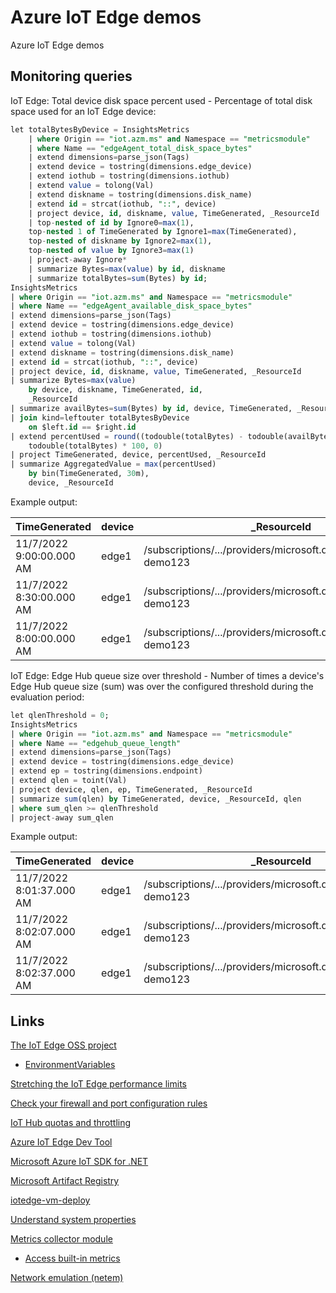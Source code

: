 # Azure IoT Edge demos

Azure IoT Edge demos

## Monitoring queries

IoT Edge: Total device disk space percent used - Percentage of total disk space used for an IoT Edge device:

```sql
let totalBytesByDevice = InsightsMetrics
    | where Origin == "iot.azm.ms" and Namespace == "metricsmodule"
    | where Name == "edgeAgent_total_disk_space_bytes"
    | extend dimensions=parse_json(Tags)
    | extend device = tostring(dimensions.edge_device)
    | extend iothub = tostring(dimensions.iothub)
    | extend value = tolong(Val)
    | extend diskname = tostring(dimensions.disk_name)
    | extend id = strcat(iothub, "::", device)
    | project device, id, diskname, value, TimeGenerated, _ResourceId
    | top-nested of id by Ignore0=max(1),
    top-nested 1 of TimeGenerated by Ignore1=max(TimeGenerated),
    top-nested of diskname by Ignore2=max(1),
    top-nested of value by Ignore3=max(1)
    | project-away Ignore*
    | summarize Bytes=max(value) by id, diskname
    | summarize totalBytes=sum(Bytes) by id;
InsightsMetrics
| where Origin == "iot.azm.ms" and Namespace == "metricsmodule"
| where Name == "edgeAgent_available_disk_space_bytes"
| extend dimensions=parse_json(Tags)
| extend device = tostring(dimensions.edge_device)
| extend iothub = tostring(dimensions.iothub)
| extend value = tolong(Val)
| extend diskname = tostring(dimensions.disk_name)
| extend id = strcat(iothub, "::", device)
| project device, id, diskname, value, TimeGenerated, _ResourceId
| summarize Bytes=max(value)
    by device, diskname, TimeGenerated, id, 
    _ResourceId
| summarize availBytes=sum(Bytes) by id, device, TimeGenerated, _ResourceId
| join kind=leftouter totalBytesByDevice
    on $left.id == $right.id
| extend percentUsed = round((todouble(totalBytes) - todouble(availBytes)) / 
    todouble(totalBytes) * 100, 0)
| project TimeGenerated, device, percentUsed, _ResourceId
| summarize AggregatedValue = max(percentUsed)
    by bin(TimeGenerated, 30m), 
    device, _ResourceId
```

Example output:

| TimeGenerated            | device | _ResourceId                                                        | AggregatedValue |
| ------------------------ | ------ | ------------------------------------------------------------------ | --------------- |
| 11/7/2022 9:00:00.000 AM | edge1  | /subscriptions/.../providers/microsoft.devices/iothubs/iot-demo123 | 8               |
| 11/7/2022 8:30:00.000 AM | edge1  | /subscriptions/.../providers/microsoft.devices/iothubs/iot-demo123 | 8               |
| 11/7/2022 8:00:00.000 AM | edge1  | /subscriptions/.../providers/microsoft.devices/iothubs/iot-demo123 | 8               |

IoT Edge: Edge Hub queue size over threshold - Number of times a device's Edge Hub queue size (sum) was over the configured threshold during the evaluation period:

```sql 
let qlenThreshold = 0;
InsightsMetrics
| where Origin == "iot.azm.ms" and Namespace == "metricsmodule"
| where Name == "edgehub_queue_length"
| extend dimensions=parse_json(Tags)
| extend device = tostring(dimensions.edge_device)
| extend ep = tostring(dimensions.endpoint)
| extend qlen = toint(Val)
| project device, qlen, ep, TimeGenerated, _ResourceId
| summarize sum(qlen) by TimeGenerated, device, _ResourceId, qlen
| where sum_qlen >= qlenThreshold
| project-away sum_qlen
```

Example output:

| TimeGenerated            | device | _ResourceId                                                        | qlen |
| ------------------------ | ------ | ------------------------------------------------------------------ | ---- |
| 11/7/2022 8:01:37.000 AM | edge1  | /subscriptions/.../providers/microsoft.devices/iothubs/iot-demo123 | 0    |
| 11/7/2022 8:02:07.000 AM | edge1  | /subscriptions/.../providers/microsoft.devices/iothubs/iot-demo123 | 0    |
| 11/7/2022 8:02:37.000 AM | edge1  | /subscriptions/.../providers/microsoft.devices/iothubs/iot-demo123 | 0    |

## Links

[The IoT Edge OSS project](https://github.com/Azure/iotedge)

- [EnvironmentVariables](https://github.com/Azure/iotedge/blob/main/doc/EnvironmentVariables.md)

[Stretching the IoT Edge performance limits](https://techcommunity.microsoft.com/t5/internet-of-things-blog/stretching-the-iot-edge-performance-limits/ba-p/2993856)

[Check your firewall and port configuration rules](https://learn.microsoft.com/en-us/azure/iot-edge/troubleshoot?view=iotedge-1.4#check-your-firewall-and-port-configuration-rules)

[IoT Hub quotas and throttling](https://learn.microsoft.com/en-us/azure/iot-hub/iot-hub-devguide-quotas-throttling)

[Azure IoT Edge Dev Tool](https://github.com/Azure/iotedgedev)

[Microsoft Azure IoT SDK for .NET](https://github.com/Azure/azure-iot-sdk-csharp)

[Microsoft Artifact Registry](https://mcr.microsoft.com/)

[iotedge-vm-deploy](https://github.com/Azure/iotedge-vm-deploy/tree/1.4)

[Understand system properties](https://learn.microsoft.com/en-us/azure/iot-hub/iot-hub-devguide-messages-construct#system-properties-of-d2c-iot-hub-messages)

[Metrics collector module](https://learn.microsoft.com/en-us/azure/iot-edge/how-to-collect-and-transport-metrics?view=iotedge-1.4&tabs=iothub#metrics-collector-module)

- [Access built-in metrics](https://learn.microsoft.com/en-us/azure/iot-edge/how-to-access-built-in-metrics?view=iotedge-1.4)

[Network emulation (netem)](https://wiki.linuxfoundation.org/networking/netem)
